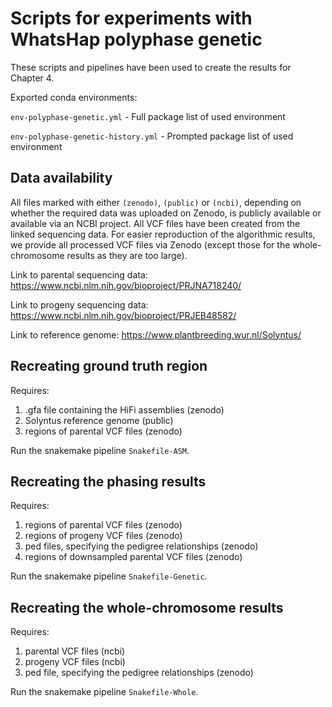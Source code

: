 # Scripts for experiments with WhatsHap polyphase genetic

These scripts and pipelines have been used to create the results for Chapter 4.

Exported conda environments:

`env-polyphase-genetic.yml` - Full package list of used environment

`env-polyphase-genetic-history.yml` - Prompted package list of used environment

## Data availability

All files marked with either `(zenodo)`, `(public)` or `(ncbi)`, depending on whether the required data was uploaded on Zenodo, is publicly available or available via an NCBI project. All VCF files have been created from the linked sequencing data. For easier reproduction of the algorithmic results, we provide all processed VCF files via Zenodo (except those for the whole-chromosome results as they are too large).

Link to parental sequencing data: https://www.ncbi.nlm.nih.gov/bioproject/PRJNA718240/

Link to progeny sequencing data: https://www.ncbi.nlm.nih.gov/bioproject/PRJEB48582/

Link to reference genome: https://www.plantbreeding.wur.nl/Solyntus/

## Recreating ground truth region

Requires:
1. .gfa file containing the HiFi assemblies (zenodo)
2. Solyntus reference genome (public)
3. regions of parental VCF files (zenodo)

Run the snakemake pipeline `Snakefile-ASM`.

## Recreating the phasing results

Requires:
1. regions of parental VCF files (zenodo)
2. regions of progeny VCF files (zenodo)
3. ped files, specifying the pedigree relationships (zenodo)
4. regions of downsampled parental VCF files (zenodo)

Run the snakemake pipeline `Snakefile-Genetic`.

## Recreating the whole-chromosome results

Requires:
1. parental VCF files (ncbi)
2. progeny VCF files (ncbi)
3. ped file, specifying the pedigree relationships (zenodo)

Run the snakemake pipeline `Snakefile-Whole`.

